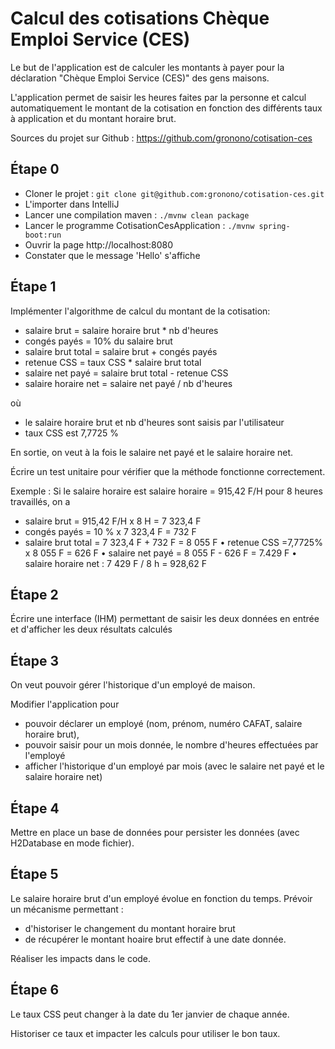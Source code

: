 # Calcul des cotisations Chèque Emploi Service (CES)

Le but de l'application est de calculer les montants à payer pour la déclaration "Chèque Emploi Service (CES)" des gens maisons.

L'application permet de saisir les heures faites par la personne et calcul automatiquement le montant de la cotisation en fonction des différents taux à application et du montant horaire brut.

Sources du projet sur Github : https://github.com/gronono/cotisation-ces

## Étape 0

* Cloner le projet : `git clone git@github.com:gronono/cotisation-ces.git`
* L'importer dans IntelliJ
* Lancer une compilation maven : `./mvnw clean package`
* Lancer le programme CotisationCesApplication : `./mvnw spring-boot:run`
* Ouvrir la page http://localhost:8080
* Constater que le message 'Hello' s'affiche

## Étape 1

Implémenter l'algorithme de calcul du montant de la cotisation:
- salaire brut = salaire horaire brut * nb d'heures
- congés payés = 10% du salaire brut
- salaire brut total = salaire brut + congés payés
- retenue CSS = taux CSS * salaire brut total
- salaire net payé = salaire brut total - retenue CSS
- salaire horaire net = salaire net payé / nb d'heures

où 
- le salaire horaire brut et nb d'heures sont saisis par l'utilisateur
- taux CSS est 7,7725 %

En sortie, on veut à la fois le salaire net payé et le salaire horaire net.

Écrire un test unitaire pour vérifier que la méthode fonctionne correctement. 

Exemple :
Si le salaire horaire est salaire horaire = 915,42 F/H pour 8 heures travaillés, on a
* salaire brut = 915,42 F/H x 8 H = 7 323,4 F
* congés payés = 10 % x 7 323,4 F = 732 F
* salaire brut total = 7 323,4 F + 732 F = 8 055 F
• retenue CSS =7,7725% x 8 055 F = 626 F
• salaire net payé = 8 055 F - 626 F = 7.429 F
• salaire horaire net : 7 429 F / 8 h = 928,62 F

## Étape 2

Écrire une interface (IHM) permettant de saisir les deux données en entrée et d'afficher les deux résultats calculés

## Étape 3

On veut pouvoir gérer l'historique d'un employé de maison.

Modifier l'application pour 
- pouvoir déclarer un employé (nom, prénom, numéro CAFAT, salaire horaire brut),
- pouvoir saisir pour un mois donnée, le nombre d'heures effectuées par l'employé
- afficher l'historique d'un employé par mois (avec le salaire net payé et le salaire horaire net)

## Étape 4

Mettre en place un base de données pour persister les données (avec H2Database en mode fichier).

## Étape 5

Le salaire horaire brut d'un employé évolue en fonction du temps. Prévoir un mécanisme permettant :
- d'historiser le changement du montant horaire brut
- de récupérer le montant hoaire brut effectif à une date donnée.

Réaliser les impacts dans le code.

## Étape 6

Le taux CSS peut changer à la date du 1er janvier de chaque année.

Historiser ce taux et impacter les calculs pour utiliser le bon taux.

